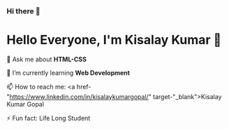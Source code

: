 ### Hi there 👋

<!--
**KisalayKumarGopal/KisalayKumarGopal** is a ✨ _special_ ✨ repository because its `README.md` (this file) appears on your GitHub profile.

Here are some ideas to get you started:

- 🔭 I’m currently working on ...
- 🌱 I’m currently learning ...
- 👯 I’m looking to collaborate on ...
- 🤔 I’m looking for help with ...
- 💬 Ask me about ...
- 📫 How to reach me: ...
- 😄 Pronouns: ...
- ⚡ Fun fact: ...
-->

<h1 align-"centre">Hello Everyone, I'm Kisalay Kumar 👋</h1>

💬 Ask me about <strong> HTML-CSS </strong>

🌱 I’m currently learning <strong> Web Development </strong>

 📫 How to reach me: <a href-"https://www.linkedin.com/in/kisalaykumargopal/" target-"_blank">Kisalay Kumar Gopal</a>
 
 ⚡ Fun fact: Life Long Student
 
 
 
 
